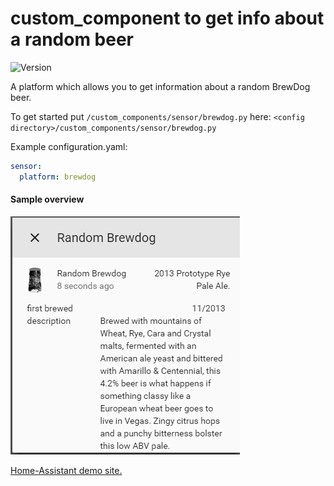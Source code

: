 # custom_component to get info about a random beer
![Version](https://img.shields.io/badge/version-2.1.0-green.svg?style=for-the-badge)
  
A platform which allows you to get information about a random BrewDog beer.
  
To get started put `/custom_components/sensor/brewdog.py` here:
`<config directory>/custom_components/sensor/brewdog.py`  
  
Example configuration.yaml: 
```yaml
sensor:
  platform: brewdog
```
#### Sample overview
![Sample overview](overview.png)
  
[Home-Assistant demo site.](https://ha-test-brewdog.halfdecent.io)
  
